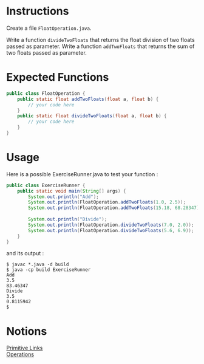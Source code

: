 # Instructions

Create a file `FloatOperation.java`.

Write a function `divideTwoFloats` that returns the float division of two floats passed as parameter.
Write a function `addTwoFloats` that returns the sum of two floats passed as parameter.

# Expected Functions
```java
public class FloatOperation {
    public static float addTwoFloats(float a, float b) {
        // your code here
    }
    public static float divideTwoFloats(float a, float b) {
        // your code here
    }
}
```

# Usage

Here is a possible ExerciseRunner.java to test your function : 
```java
public class ExerciseRunner {
    public static void main(String[] args) {
        System.out.println("Add");
        System.out.println(FloatOperation.addTwoFloats(1.0, 2.5));
        System.out.println(FloatOperation.addTwoFloats(15.18, 68.28347));
        
        System.out.println("Divide");
        System.out.println(FloatOperation.divideTwoFloats(7.0, 2.0));
        System.out.println(FloatOperation.divideTwoFloats(5.6, 6.9));
    }
}
```

and its output :
```shell
$ javac *.java -d build
$ java -cp build ExerciseRunner 
Add
3.5
83.46347
Divide
3.5
0.8115942
$ 
```

# Notions
[Primitive Links](https://docs.oracle.com/javase/tutorial/java/nutsandbolts/datatypes.html)  
[Operations](https://docs.oracle.com/javase/tutorial/java/nutsandbolts/op1.html)